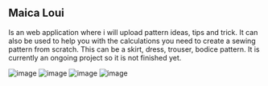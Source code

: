 ## Maica Loui
Is an web application where i will upload pattern ideas, tips and trick.
It can also be used to help you with the calculations you need to create a sewing pattern from scratch.
This can be a skirt, dress, trouser, bodice pattern. 
It is currently an ongoing project so it is not finished yet. 

![image](https://github.com/user-attachments/assets/784557a0-f543-498f-95d8-30aa36f401ce) 
![image](https://github.com/user-attachments/assets/95c3116d-a4be-4d1a-a0eb-e87e0e03ffcc)
![image](https://github.com/user-attachments/assets/d21d1881-7beb-4194-9ed1-0042065cff02)
![image](https://github.com/user-attachments/assets/f566028b-6f83-4fbd-82fb-9e99055c1e90)





